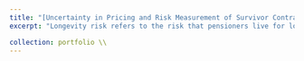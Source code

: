 ```yaml
---
title: "[Uncertainty in Pricing and Risk Measurement of Survivor Contracts](https://github.com/kenrickraymond/Longevity-Instrument-Pricing)"
excerpt: "Longevity risk refers to the risk that pensioners live for longer than pricing assumptions resulting in unanticipated losses for pension funds. While longevity risk is traditionally transferred through reinsurance, there is increasing interest in transferring this risk to capital markets through standardized securities such as survivor swaps. An issue arises because of the financial market for survivor-linked products is not as mature as traditional financial markets hence there is currently no consensus on the appropriate model for survival rates nor model for risk-neutral transformations. This project compares the behavior of four survivor models and eight premium principles and discusses the impact of these choices on the valuation of survivor swaps. <br/><br/> After discussing the valuation of survivor contracts, this paper goes further and present a framework for calculating risk metrics for the survivor contracts. Indeed, with the recent interest in standardized securities to transfer longevity risk, there is a need for financial institutions to evaluate possible losses to determine capital allocation in line with regulatory requirements (in this case, [Solvency II](https://ec.europa.eu/commission/presscorner/detail/el/MEMO_15_3120)). This project was accomplished early 2023 to mid 2024 using the programming language R. <br/>"

collection: portfolio \\
---
```

<!-- 
This is an item in your portfolio. It can be have images or nice text. If you name the file .md, it will be parsed as markdown. If you name the file .html, it will be parsed as HTML.  -->
